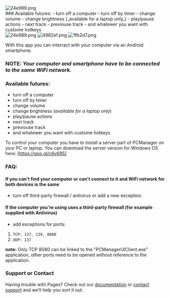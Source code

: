 <div style="display:inline-block;vertical-align:top;">
    <img src="http://photouploads.com/images/24e989.png" alt="24e989.png"/>
</div>
<div style="display:inline-block;">
  <div>
    ### Available futures:
- turn off a computer
- turn off by timer
- change volume
- change brightness (_available for a laptop only_) 
- play/pause actions
- next track
- previouse track
- and whatewer you want with custome hotkeys
  </div>
</div>

<img src="http://photouploads.com/images/24e989.png" alt="24e989.png" border="0">

<img src="http://photouploads.com/images/4882ef.png" alt="4882ef.png" border="0">

<img src="http://photouploads.com/images/1fb2d7.png" alt="1fb2d7.png" border="0">

With this app you can interract with your computer via an Android smartphone. 
### NOTE: _Your computer and smartphone have to be connected to the same WiFi network._

### Available futures:
- turn off a computer
- turn off by timer
- change volume
- change brightness (_available for a laptop only_) 
- play/pause actions
- next track
- previouse track
- and whatewer you want with custome hotkeys

To control your computer you have to install a server part of PCManager on your PC or laptop. You can download the server version for Windows OS here: [https://goo.gl/c6v695]

### FAQ:
#### If you can't find your computer or can't connect to it and WiFi network for both devices is the same
- turn off third-party firewall / antivirus or add a new exception.

#### If the computer you're using uses a third-party firewall (for example supplied with Antivirus)
- add exceptions for ports:

1. `TCP: 137, 139, 8080`
2. `UDP: 137`

**note:** Only TCP 8080 can be linked to the "PCManagerUIClient.exe" application, other ports need to be opened without reference to the application.

### Support or Contact

Having trouble with Pages? Check out our [documentation](https://help.github.com/categories/github-pages-basics/) or [contact support](https://github.com/contact) and we’ll help you sort it out.
